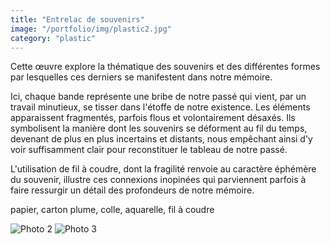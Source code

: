 ```yaml
---
title: "Entrelac de souvenirs"
image: "/portfolio/img/plastic2.jpg" 
category: "plastic"
---
```

 Cette œuvre explore la thématique des souvenirs et des différentes formes par lesquelles ces derniers se manifestent dans notre mémoire.
 
  Ici, chaque bande représente une bribe de notre passé qui vient, par un travail minutieux, se tisser dans l'étoffe de notre existence. Les éléments apparaissent fragmentés, parfois flous et volontairement désaxés. Ils symbolisent la manière dont les souvenirs se déforment au fil du temps, devenant de plus en plus incertains et distants, nous empêchant ainsi d'y voir suffisamment clair pour reconstituer le tableau de notre passé. 
  
  L'utilisation de fil à coudre, dont la fragilité renvoie au caractère éphémère du souvenir, illustre ces connexions inopinées qui parviennent parfois à faire ressurgir un détail des profondeurs de notre mémoire. 

papier, carton plume, colle, aquarelle, fil à coudre


![Photo 2](/portfolio/img/plastic1.jpg)
![Photo 3](/portfolio/img/plastic3.jpg)
